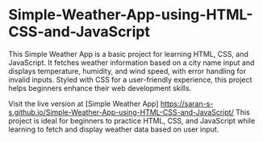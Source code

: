 # Simple-Weather-App-using-HTML-CSS-and-JavaScript
This Simple Weather App is a basic project for learning HTML, CSS, and JavaScript. It fetches weather information based on a city name input and displays temperature, humidity, and wind speed, with error handling for invalid inputs. Styled with CSS for a user-friendly experience, this project helps beginners enhance their web development skills.

Visit the live version at [Simple Weather App] https://saran-s-s.github.io/Simple-Weather-App-using-HTML-CSS-and-JavaScript/ 
This project is ideal for beginners to practice HTML, CSS, and JavaScript while learning to fetch and display weather data based on user input.
